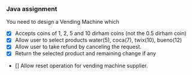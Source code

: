### Java assignment

You need to design a Vending Machine which
- [x] Accepts coins of 1, 2, 5 and 10 dirham coins (not the 0.5 dirham coin)
- [x] Allow user to select products water(5), coca(7), twix(10), bueno(12)
- [x] Allow user to take refund by canceling the request.
- [x] Return the selected product and remaining change if any
- [] Allow reset operation for vending machine supplier.